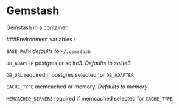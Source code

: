 # Gemstash
Gemstash in a container.

###Environment variables : 

`BASE_PATH` *defaults to `~/.gemstash`*

`DB_ADAPTER` postgres or sqlite3. *Defaults to sqlite3*

`DB_URL` required if postgres selected for `DB_ADAPTER`

`CACHE_TYPE` memcached or memory. *Defaults to memory*

`MEMCACHED_SERVERS` required if memcached selected for `CACHE_TYPE`
